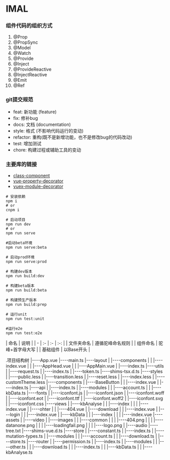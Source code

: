 # IMAL

### 组件代码的组织方式
  1. @Prop
  2. @PropSync
  3. @Model
  4. @Watch
  5. @Provide
  6. @Inject
  7. @ProvideReactive
  8. @InjectReactive
  9. @Emit
  10. @Ref

### git提交规范
  * feat: 新功能 (feature)
  * fix: 修补bug
  * docs: 文档 (documentation)
  * style: 格式 (不影响代码运行的变动)
  * refactor: 重构(既不是新增功能，也不是修改bug的代码改动)
  * test: 增加测试
  * chore: 构建过程或辅助工具的变动

### 主要库的链接
  * [class-component](https://npm.im/capsid)
  * [vue-property-decorator](https://github.com/kaorun343/vue-property-decorator#readme)
  * [vuex-module-decorator](https://github.com/championswimmer/vuex-module-decorators#readme)


```
# 安装依赖
npm i
# or
cnpm i

# 启动项目
npm run dev
# or
npm run serve

#启动beta环境
npm run serve:beta

# 启动prod环境
npm run serve:prod

# 构建dev版本
npm run build:dev

# 构建beta版本
npm run build:beta

# 构建预生产版本
npm run build:prep

# 运行unit
npm run test:unit

#运行e2e
npm run test:e2e

```

| 命名 | 说明 |
| - | :- | :- | :-: |
| 文件夹命名 | 遵循驼峰命名规则 |
| 组件命名 | 驼峰+首字母大写 |
| 基础组件 | 以Base开头 |


.项目结构树
|----App.vue
|----main.ts
|----layout
| |----components
| | |----index.vue
| | |----AppHead.vue
| | |----AppMain.vue
| |----index.ts
|----utils
| |----request.ts
| |----index.ts
| |----token.ts
|----shims-tsx.d.ts
|----styles
| |----public.less
| |----transition.less
| |----reset.less
| |----index.less
| |----customTheme.less
|----components
| |----BaseButton
| | |----index.vue
| |----index.ts
|----api
| |----index.ts
| |----modules
| | |----account.ts
| | |----kbData.ts
|----fonts
| |----iconfont.js
| |----iconfont.json
| |----iconfont.woff
| |----iconfont.eot
| |----iconfont.ttf
| |----iconfont.woff2
| |----iconfont.svg
| |----iconfont.css
|----views
| |----kbAnalyse
| | |----index
| | | |----index.vue
| |----ohter
| | |----404.vue
| |----download
| | |----index.vue
| |----login
| | |----index.vue
| |----kbData
| | |----index
| | | |----index.vue
|----assets
| |----video
| |----images
| | |----common
| | | |----404.png
| | | |----datanone.png
| | | |----loadingfail.png
| | | |----logo.png
| |----audio
|----tree.txt
|----shims-vue.d.ts
|----store
| |----constant.ts
| |----index.ts
| |----mutation-types.ts
| |----modules
| | |----account.ts
| | |----download.ts
| |----store.ts
|----router
| |----permission.ts
| |----index.ts
| |----modules
| | |----other.ts
| | |----download.ts
| | |----index.ts
| | |----kbData.ts
| | |----kbAnalyse.ts
